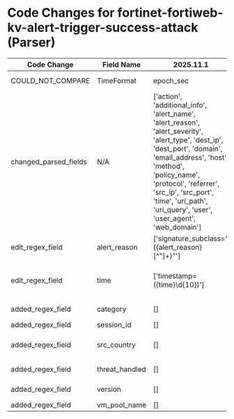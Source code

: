 # Code Changes for fortinet-fortiweb-kv-alert-trigger-success-attack (Parser)

| Code Change | Field Name | 2025.11.1 | 2025.12.1 |
|-------------|------------|-----------|------------|
| COULD_NOT_COMPARE | TimeFormat | epoch_sec | ['epoch_sec', "yyyy-MM-dd 'time='HH:mm:ss"] |
| changed_parsed_fields | N/A | ['action', 'additional_info', 'alert_name', 'alert_reason', 'alert_severity', 'alert_type', 'dest_ip', 'dest_port', 'domain', 'email_address', 'host', 'method', 'policy_name', 'protocol', 'referrer', 'src_ip', 'src_port', 'time', 'uri_path', 'uri_query', 'user', 'user_agent', 'web_domain'] | ['action', 'additional_info', 'alert_name', 'alert_reason', 'alert_severity', 'alert_type', 'category', 'dest_ip', 'dest_port', 'domain', 'email_address', 'host', 'method', 'policy_name', 'protocol', 'referrer', 'session_id', 'src_country', 'src_ip', 'src_port', 'threat_handled', 'time', 'uri_path', 'uri_query', 'user', 'user_agent', 'version', 'vm_pool_name', 'web_domain'] |
| edit_regex_field | alert_reason | ['signature_subclass="({alert_reason}[^"]+)"'] | ['signature_subclass="(N\/A|({alert_reason}[^"]+))"'] |
| edit_regex_field | time | ['timestamp=({time}\d{10})'] | ['date="*({time}\d\d\d\d-\d\d-\d\d time=\d\d:\d\d:\d\d)', 'timestamp=({time}\d{10})'] |
| added_regex_field | category | [] | ['\Wtype=({category}[^"]+)\s'] |
| added_regex_field | session_id | [] | ['http_session_id="(none|({session_id}[^"]+))'] |
| added_regex_field | src_country | [] | ['\ssrccountry=\\?"?({src_country}[^=]+?)\\?"?\s+(\w+=|$)'] |
| added_regex_field | threat_handled | [] | ['false_positive_mitigation="(none|({threat_handled}[^"]+))"'] |
| added_regex_field | version | [] | ['http_version="({version}[^"]+)'] |
| added_regex_field | vm_pool_name | [] | ['server_pool_name="(none|({vm_pool_name}[^"]+))"'] |